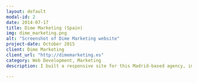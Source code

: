 ```yaml
---
layout: default
modal-id: 2
date: 2014-07-17
title: Dime Marketing (Spain)
img: dime_marketing.png
alt: "Screenshot of Dime Marketing website"
project-date: October 2015
client: Dime Marketing
client_url: "http://dimemarketing.es"
category: Web Development, Marketing
description: I built a responsive site for this Madrid-based agency, implemented Google Analytics to track behavior and conducted a market test to define the client base.

---
```

